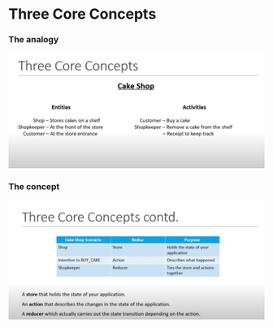 # Three Core Concepts

### The analogy

![8](../assets/8.PNG)

### The concept

![9](../assets/9.PNG)
